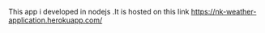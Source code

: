 This app i developed in nodejs .It is hosted on this link https://nk-weather-application.herokuapp.com/
